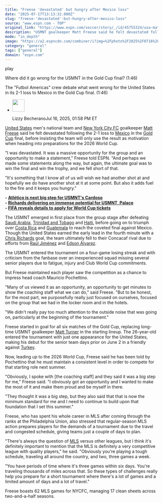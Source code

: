 ```yaml
---
title: "Freese 'devastated' but hungry after Mexico loss"
date: "2025-07-17T13:13:32.000Z"
slug: "freese-'devastated'-but-hungry-after-mexico-loss"
source: "www.espn.com - TOP"
original_link: "https://www.espn.com/soccer/story/_/id/45755324/usa-matt-freese-devastated-mexico-gold-cup-final-world-cup"
description: "USMNT goalkeeper Matt Freese said he felt devastated following the Gold Cup final loss to Mexico, but insists it will be motivation for the World Cup."
mode: "in_depth"
image: "https://a2.espncdn.com/combiner/i?img=%2Fphoto%2F2025%2F0716%2Fr1519869_1296x729_16%2D9.jpg"
category: "general"
tags: ["general"]
domain: "espn.com"
---
```

<div id="readability-page-1" class="page"><div data-video="watch,640,360,45686384" data-cerebro-id="686b2aa4a4ff7b00717feadd" data-title="Where did it go wrong for the USMNT in the Gold Cup final?" data-source="espn"><div><picture><source srcset="https://a.espncdn.com/combiner/i?img=%2Fmedia%2Fmotion%2F2025%2F0706%2Fdm_250706_futbol_americas_usmnt%2Fdm_250706_futbol_americas_usmnt.jpg&amp;w=943&amp;h=530&amp;cquality=80&amp;format=jpg" media="(min-width: 376px)"><source srcset="https://a.espncdn.com/combiner/i?img=%2Fmedia%2Fmotion%2F2025%2F0706%2Fdm_250706_futbol_americas_usmnt%2Fdm_250706_futbol_americas_usmnt.jpg&amp;w=375&amp;cquality=80, https://a.espncdn.com/combiner/i?img=%2Fmedia%2Fmotion%2F2025%2F0706%2Fdm_250706_futbol_americas_usmnt%2Fdm_250706_futbol_americas_usmnt.jpg&amp;w=750&amp;cquality=40&amp;format=jpg 2x" media="(max-width: 375px)"></picture><p><span data-id="45686384">play</span></p></div><figcaption><div><p><span>Where did it go wrong for the USMNT in the Gold Cup final? (1:46)</span></p><p>The "Futbol Americas" crew debate what went wrong for the United States in its 2-1 loss to Mexico in the Gold Cup final. (1:46)</p></div></figcaption></div><div><div><ul><li><p><img src="https://a.espncdn.com/combiner/i?img=/i/columnists/espn_generic_m.jpg&amp;h=80&amp;w=80&amp;scale=crop" alt="" width="40" height="40"></p><p>Lizzy Becherano<span>Jul 16, 2025, 01:58 PM ET</span></p></li></ul></div><p><a data-clubhouse-guid="e6b65d49-258c-b730-b7db-df75c6b1f714" href="https://www.espn.com/soccer/team?id=660">United States</a> men's national team and <a data-clubhouse-guid="d902d6f8-8673-29e3-15d9-3ef4c12ce9d0" href="https://www.espn.com/soccer/team?id=17606">New York City FC</a> goalkeeper <a href="https://www.espn.com/soccer/player/_/id/252974/matthew-freese">Matt Freese</a> said he felt devastated following the 2-1 loss to <a data-clubhouse-guid="9e213fae-5b9d-d331-8b4b-33abdaf57b4f" href="https://www.espn.com/soccer/team?id=203">Mexico</a> in the <a data-league-guid="64cf0d9a-e3a9-33b1-a6ad-64639a8bb51d" href="https://www.espn.com/soccer/league/_/name/CONCACAF.GOLD">Gold Cup</a> final, before insisting the team will only use the result as motivation when heading into preparations for the 2026 World Cup.</p><p>"I was devastated. It was a massive opportunity for the group and an opportunity to make a statement," Freese told ESPN. "And perhaps we made some statements along the way, but again, the ultimate goal was to win the final and win the trophy, and we fell short of that.</p><p>"It's something that I know all of us will wish we had another shot at and hopefully we do have another shot at it at some point. But also it adds fuel to the fire and it keeps you hungry."</p><p><strong>- <a href="https://www.espn.com/soccer/story/_/id/45479116/atletico-just-another-big-step-usmnts-johnny-cardoso">Atlético is next big step for USMNT's Cardoso</a><br>
- <a href="https://www.espn.com/soccer/story/_/id/45745975/chris-richards-delivering-immense-potential-usmnt-crystal-palace">Richards delivering on immense potential for USMNT, Palace</a><br>
- <a href="https://www.espn.com/soccer/story/_/id/45747125/fifa-world-cup-2026-tickets-sale-date-apply">FIFA reveals details to apply for World Cup tickets</a></strong></p><p>The USMNT emerged in first place from the group stage after defeating <a data-clubhouse-guid="a0bc2139-6270-6732-54a7-a49929b07c85" href="https://www.espn.com/soccer/team?id=655">Saudi Arabia</a>, <a data-clubhouse-guid="85fe7d64-ada4-f855-b8e4-d4f412fe3d69" href="https://www.espn.com/soccer/team?id=2627">Trinidad and Tobago</a> and <a data-clubhouse-guid="66789dc9-a09d-5ee7-ac6a-dca73c3ed88d" href="https://www.espn.com/soccer/team?id=2654">Haiti</a>, before going on to triumph over <a data-clubhouse-guid="e5634dd3-9e30-11c9-8952-63aca732fd79" href="https://www.espn.com/soccer/team?id=214">Costa Rica</a> and <a data-clubhouse-guid="ed482508-2af0-53eb-82c6-437801c4c468" href="https://www.espn.com/soccer/team?id=2652">Guatemala</a> to reach the coveted final against Mexico. Though the United States earned the early lead in the fourth minute with a <a data-player-guid="3453ed78-cb11-e82f-316d-509c9ef6372a" href="http://espn.com/soccer/player/_/id/272585/chris-richards">Chris Richards</a> goal, the team ultimately fell to their Concacaf rival due to efforts from <a data-player-guid="aa2d1dd3-cef0-1f75-9e2a-69a395a1d82c" href="http://espn.com/soccer/player/_/id/167060/raul-jimenez">Raúl Jiménez</a> and <a data-player-guid="4a07bb00-f93c-ea1b-9392-35ced8638c9d" href="http://espn.com/soccer/player/_/id/241627/edson-alvarez">Edson Álvarez</a>.</p><p>The USMNT entered the tournament on a four-game losing streak and with criticism from the fanbase over an inexperienced squad missing several senior players due to fatigue, injury and Club World Cup commitments.</p><p>But Freese maintained each player saw the competition as a chance to impress head coach Mauricio Pochettino.</p><p>"Many of us viewed it as an opportunity, an opportunity to get minutes to show the coaching staff what we can do," said Freese. "But to be honest, for the most part, we purposefully really just focused on ourselves, focused on the group that we had in the locker room and in the hotels.</p><p>"We didn't really pay too much attention to the outside noise that was going on, particularly at the beginning of the tournament."</p><p>Freese started in goal for all six matches of the Gold Cup, replacing long-time USMNT goalkeeper <a data-player-guid="878117f8-9033-3976-be0f-11ca78bd2597" href="http://espn.com/soccer/player/_/id/303794/matt-turner">Matt Turner</a> in the starting lineup. The 26-year-old entered the tournament with just one appearance for the United States, making his debut for the senior team days prior on June 2 in a friendly against <a data-clubhouse-guid="e83058ba-378d-6837-d3f9-293eca20f889" href="https://www.espn.com/soccer/team?id=465">Turkey</a>.</p><p>Now, leading up to the 2026 World Cup, Freese said he has been told by Pochettino that he must maintain a consistent level in order to compete for that starting role next summer.</p><p>"Obviously, I spoke with [the coaching staff] and they said it was a big step for me," Freese said. "I obviously got an opportunity and I wanted to make the most of it and make them proud and be myself in there.</p><p>"They thought it was a big step, but they also said that that is now the minimum standard for me and I need to continue to build upon that foundation that I set this summer."</p><p>Freese, who has spent his whole career in MLS after coming through the ranks at the Philadelphia Union, also stressed that regular-season MLS action prepares players for the demands of a tournament due to the travel and congested schedule, giving teams just a couple of days to plan.</p><p>"There's always the question of <a data-league-guid="d9d3698e-67b3-3ca5-9eb4-f23b8e19a464" href="https://www.espn.com/soccer/league/_/name/USA.1">MLS</a> versus other leagues, but I think it's definitely important to mention that the MLS is definitely a very competitive league with quality players," he said. "Obviously you're playing a tough schedule, traveling all around the country, and two, three games a week.</p><p>"You have periods of time where it's three games within six days. You're traveling thousands of miles across that. So these types of challenges really help you prepare for a short tournament where there's a lot of games and a limited amount of days and a lot of travel."</p><p>Freese boasts 62 MLS games for NYCFC, managing 17 clean sheets across two-and-a-half seasons.</p>
</div></div>